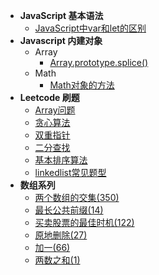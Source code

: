 - **JavaScript 基本语法**
	- [JavaScript中var和let的区别](Js/JavaScript中var和let的区别.md) 
- **Javascript 内建对象**
	- Array 
		- [Array.prototype.splice()](Js/Array_splice.md)
	- Math
		- [Math对象的方法](Js/Math_mathods.md)
- **Leetcode 刷题**
	- [Array问题](leetcode/Array问题.md)
	- [贪心算法](leetcode/leetcode101_greedy_algorithm.md)
	- [双重指针](leetcode/leetcode101_double_pointer.md)
	- [二分查找](leetcode/leetcode101_binary_search.md)
	- [基本排序算法](leetcode/leetcode101_basic_sort_algoritm.md)
	- [linkedlist常见题型](leetcode/linkedlist常见题型.md)
- **数组系列**
	- [两个数组的交集(350)](leetcode/两个数组的交集.md)
	- [最长公共前缀(14)](leetcode/最长公共前缀.md)
	- [买卖股票的最佳时机(122)](leetcode/买卖股票的最佳时机.md)
	- [原地删除(27)](leetcode/原地删除.md)
	- [加一(66)](leetcode/加一.md)
	- [两数之和(1)](leetcode/两数之和.md)
	

